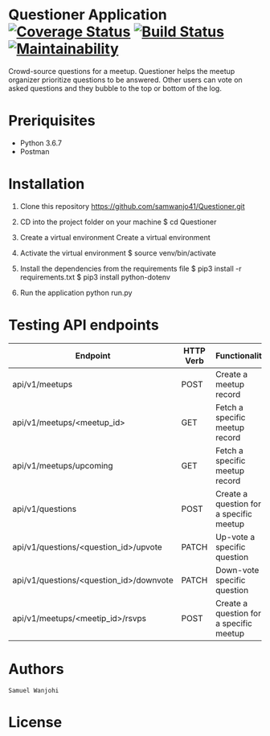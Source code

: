 
# Questioner Application [![Coverage Status](https://coveralls.io/repos/github/samwanjo41/Questioner/badge.svg?branch=develop)](https://coveralls.io/github/samwanjo41/Questioner?branch=develop) [![Build Status](https://travis-ci.org/samwanjo41/Questioner.svg?branch=develop)](https://travis-ci.org/samwanjo41/Questioner) [![Maintainability](https://api.codeclimate.com/v1/badges/8eeb2e020595e3956cc7/maintainability)](https://codeclimate.com/github/samwanjo41/Questioner/maintainability)


Crowd-source questions for a meetup. Questioner helps the meetup organizer prioritize questions to be answered. Other users can vote on asked questions and they bubble to the top or bottom of the log.

# Preriquisites

- Python 3.6.7
- Postman


# Installation
1. Clone this repository
    https://github.com/samwanjo41/Questioner.git

2. CD into the project folder on your machine
    $ cd Questioner

3. Create a virtual environment
    Create a virtual environment

4. Activate the virtual environment
    $ source venv/bin/activate

5. Install the dependencies from the requirements file
    $ pip3 install -r requirements.txt
    $ pip3 install python-dotenv

6. Run the application
    python run.py

# Testing API endpoints
| Endpoint                                  | HTTP Verb | Functionality                 |
| ----------------------------------------- | -------| ----------------------------
| api/v1/meetups	                        | POST       | Create a meetup record  |
| api/v1/meetups/<meetup_id>	            | GET      | Fetch a specific meetup record  |
| api/v1/meetups/upcoming	                | GET      | Fetch a specific meetup record |
| api/v1/questions	                        | POST       | 	Create a question for a specific meetup  |
| api/v1/questions/<question_id>/upvote	    | PATCH      | Up-vote a specific question  |
| api/v1/questions/<question_id>/downvote   | PATCH     | Down-vote a specific question |
| api/v1/meetups/<meetip_id>/rsvps	         | POST       | Create a question for a specific meetup |

# Authors
    Samuel Wanjohi

# License
